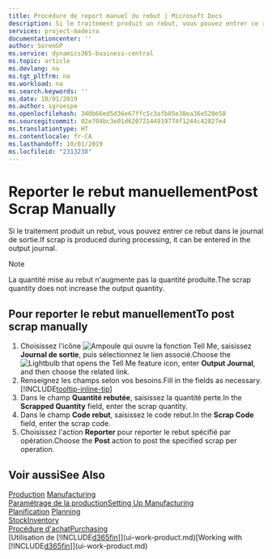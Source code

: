 ```yaml
---
title: Procédure de report manuel du rebut | Microsoft Docs
description: Si le traitement produit un rebut, vous pouvez entrer ce rebut dans le journal de sortie. Remarquez que la quantité perte n'augmente pas la quantité produite.
services: project-madeira
documentationcenter: ''
author: SorenGP
ms.service: dynamics365-business-central
ms.topic: article
ms.devlang: na
ms.tgt_pltfrm: na
ms.workload: na
ms.search.keywords: ''
ms.date: 10/01/2019
ms.author: sgroespe
ms.openlocfilehash: 340b66ed5d36e67ffc5c3afb05e38ea36e520e58
ms.sourcegitcommit: 02e704bc3e01d62072144919774f1244c42827e4
ms.translationtype: HT
ms.contentlocale: fr-CA
ms.lasthandoff: 10/01/2019
ms.locfileid: "2313238"
---
```

# <a name="post-scrap-manually"></a><span data-ttu-id="9a48c-104">Reporter le rebut manuellement</span><span class="sxs-lookup"><span data-stu-id="9a48c-104">Post Scrap Manually</span></span>
<span data-ttu-id="9a48c-105">Si le traitement produit un rebut, vous pouvez entrer ce rebut dans le journal de sortie.</span><span class="sxs-lookup"><span data-stu-id="9a48c-105">If scrap is produced during processing, it can be entered in the output journal.</span></span> 

> [!NOTE]
> <span data-ttu-id="9a48c-106">La quantité mise au rebut n'augmente pas la quantité produite.</span><span class="sxs-lookup"><span data-stu-id="9a48c-106">The scrap quantity does not increase the output quantity.</span></span>  

## <a name="to-post-scrap-manually"></a><span data-ttu-id="9a48c-107">Pour reporter le rebut manuellement</span><span class="sxs-lookup"><span data-stu-id="9a48c-107">To post scrap manually</span></span>  
1. <span data-ttu-id="9a48c-108">Choisissez l'icône ![Ampoule qui ouvre la fonction Tell Me](media/ui-search/search_small.png "Dites-moi ce que vous voulez faire"), saisissez **Journal de sortie**, puis sélectionnez le lien associé.</span><span class="sxs-lookup"><span data-stu-id="9a48c-108">Choose the ![Lightbulb that opens the Tell Me feature](media/ui-search/search_small.png "Tell me what you want to do") icon, enter **Output Journal**, and then choose the related link.</span></span>  
2. <span data-ttu-id="9a48c-109">Renseignez les champs selon vos besoins.</span><span class="sxs-lookup"><span data-stu-id="9a48c-109">Fill in the fields as necessary.</span></span> [!INCLUDE[tooltip-inline-tip](includes/tooltip-inline-tip_md.md)]  
3. <span data-ttu-id="9a48c-110">Dans le champ **Quantité rebutée**, saisissez la quantité perte.</span><span class="sxs-lookup"><span data-stu-id="9a48c-110">In the **Scrapped Quantity** field, enter the scrap quantity.</span></span>  
4. <span data-ttu-id="9a48c-111">Dans le champ **Code rebut**, saisissez le code rebut.</span><span class="sxs-lookup"><span data-stu-id="9a48c-111">In the **Scrap Code** field, enter the scrap code.</span></span>  
5. <span data-ttu-id="9a48c-112">Choisissez l'action **Reporter** pour reporter le rebut spécifié par opération.</span><span class="sxs-lookup"><span data-stu-id="9a48c-112">Choose the **Post** action to post the specified scrap per operation.</span></span>  

## <a name="see-also"></a><span data-ttu-id="9a48c-113">Voir aussi</span><span class="sxs-lookup"><span data-stu-id="9a48c-113">See Also</span></span>  
<span data-ttu-id="9a48c-114">[Production](production-manage-manufacturing.md)  </span><span class="sxs-lookup"><span data-stu-id="9a48c-114">[Manufacturing](production-manage-manufacturing.md)  </span></span>  
[<span data-ttu-id="9a48c-115">Paramétrage de la production</span><span class="sxs-lookup"><span data-stu-id="9a48c-115">Setting Up Manufacturing</span></span>](production-configure-production-processes.md)  
<span data-ttu-id="9a48c-116">[Planification](production-planning.md)    </span><span class="sxs-lookup"><span data-stu-id="9a48c-116">[Planning](production-planning.md)    </span></span>  
[<span data-ttu-id="9a48c-117">Stock</span><span class="sxs-lookup"><span data-stu-id="9a48c-117">Inventory</span></span>](inventory-manage-inventory.md)  
[<span data-ttu-id="9a48c-118">Procédure d'achat</span><span class="sxs-lookup"><span data-stu-id="9a48c-118">Purchasing</span></span>](purchasing-manage-purchasing.md)  
<span data-ttu-id="9a48c-119">[Utilisation de [!INCLUDE[d365fin](includes/d365fin_md.md)]](ui-work-product.md)</span><span class="sxs-lookup"><span data-stu-id="9a48c-119">[Working with [!INCLUDE[d365fin](includes/d365fin_md.md)]](ui-work-product.md)</span></span>
